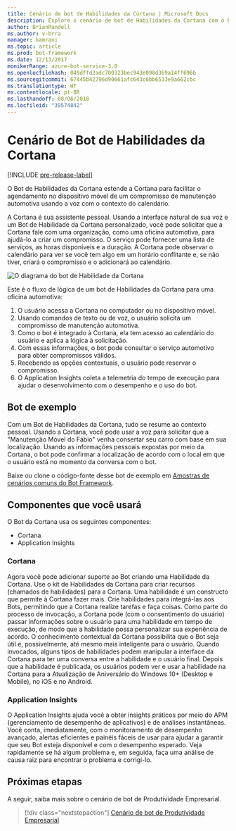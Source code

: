 ```yaml
---
title: Cenário de bot de Habilidades da Cortana | Microsoft Docs
description: Explore o cenário de bot de Habilidades da Cortana com o Bot Framework.
author: BrianRandell
ms.author: v-brra
manager: kamrani
ms.topic: article
ms.prod: bot-framework
ms.date: 12/13/2017
monikerRange: azure-bot-service-3.0
ms.openlocfilehash: 049dffd2adc700323bec943e090d369a14ff696b
ms.sourcegitcommit: 67445b42796d90661afc643c6bb6533e9a662cbc
ms.translationtype: HT
ms.contentlocale: pt-BR
ms.lasthandoff: 08/06/2018
ms.locfileid: "39574842"
---
```

# <a name="cortana-skills-bot-scenario"></a>Cenário de Bot de Habilidades da Cortana

[!INCLUDE [pre-release-label](includes/pre-release-label-v3.md)]

O Bot de Habilidades da Cortana estende a Cortana para facilitar o agendamento no dispositivo móvel de um compromisso de manutenção automotiva usando a voz com o contexto do calendário.

A Cortana é sua assistente pessoal. Usando a interface natural de sua voz e um Bot de Habilidade da Cortana personalizado, você pode solicitar que a Cortana fale com uma organização, como uma oficina automotiva, para ajudá-lo a criar um compromisso. O serviço pode fornecer uma lista de serviços, as horas disponíveis e a duração. A Cortana pode observar o calendário para ver se você tem algo em um horário conflitante e, se não tiver, criará o compromisso e o adicionará ao calendário.

![O diagrama do bot de Habilidade da Cortana](~/media/scenarios/bot-service-scenario-cortana-skill.png)

Este é o fluxo de lógica de um bot de Habilidades da Cortana para uma oficina automotiva:

1. O usuário acessa a Cortana no computador ou no dispositivo móvel.
2. Usando comandos de texto ou de voz, o usuário solicita um compromisso de manutenção automotiva.
3. Como o bot é integrado à Cortana, ela tem acesso ao calendário do usuário e aplica a lógica à solicitação.
4. Com essas informações, o bot pode consultar o serviço automotivo para obter compromissos válidos.
5. Recebendo as opções contextuais, o usuário pode reservar o compromisso.
6. O Application Insights coleta a telemetria do tempo de execução para ajudar o desenvolvimento com o desempenho e o uso do bot.

## <a name="sample-bot"></a>Bot de exemplo
Com um Bot de Habilidades da Cortana, tudo se resume ao contexto pessoal. Usando a Cortana, você pode usar a voz para solicitar que a "Manutenção Móvel do Fábio" venha consertar seu carro com base em sua localização. Usando as informações pessoais expostas por meio da Cortana, o bot pode confirmar a localização de acordo com o local em que o usuário está no momento da conversa com o bot.

Baixe ou clone o código-fonte desse bot de exemplo em [Amostras de cenários comuns do Bot Framework](https://aka.ms/bot/scenarios).

## <a name="components-youll-use"></a>Componentes que você usará
O Bot da Cortana usa os seguintes componentes:
-   Cortana
-   Application Insights

### <a name="cortana"></a>Cortana
Agora você pode adicionar suporte ao Bot criando uma Habilidade da Cortana. Use o kit de Habilidades da Cortana para criar recursos (chamados de habilidades) para a Cortana. Uma habilidade é um constructo que permite à Cortana fazer mais. Crie habilidades para integrá-las aos Bots, permitindo que a Cortana realize tarefas e faça coisas. Como parte do processo de invocação, a Cortana pode (com o consentimento do usuário) passar informações sobre o usuário para uma habilidade em tempo de execução, de modo que a habilidade possa personalizar sua experiência de acordo. O conhecimento contextual da Cortana possibilita que o Bot seja útil e, possivelmente, até mesmo mais inteligente para o usuário. Quando invocados, alguns tipos de habilidades podem manipular a interface da Cortana para ter uma conversa entre a habilidade e o usuário final. Depois que a habilidade é publicada, os usuários podem ver e usar a habilidade na Cortana para a Atualização de Aniversário do Windows 10+ (Desktop e Mobile), no iOS e no Android.

### <a name="application-insights"></a>Application Insights
O Application Insights ajuda você a obter insights práticos por meio do APM (gerenciamento de desempenho de aplicativos) e de análises instantâneas. Você conta, imediatamente, com o monitoramento de desempenho avançado, alertas eficientes e painéis fáceis de usar para ajudar a garantir que seu Bot esteja disponível e com o desempenho esperado. Veja rapidamente se há algum problema e, em seguida, faça uma análise de causa raiz para encontrar o problema e corrigi-lo.

## <a name="next-steps"></a>Próximas etapas
A seguir, saiba mais sobre o cenário de bot de Produtividade Empresarial.

> [!div class="nextstepaction"]
> [Cenário de bot de Produtividade Empresarial](bot-service-scenario-enterprise-productivity.md)
